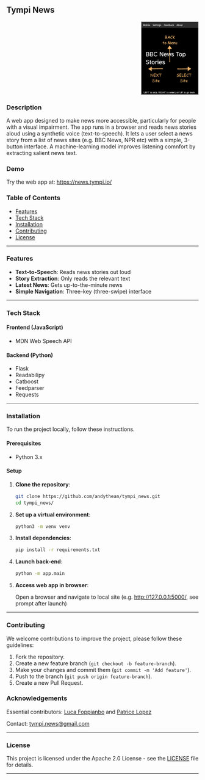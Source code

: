 ## Tympi News

<div style="display: flex; justify-content: right;">
  <img src="/demo/site_overlay.png" alt="Site selection showing up, left and right arrows" width="30%" align="right" />
</div>

### Description

A web app designed to make news more accessible, particularly for people with a visual impairment. The app runs in a browser and reads news stories aloud using a synthetic voice (text-to-speech). It lets a user select a news story from a list of news sites (e.g. BBC News, NPR etc) with a simple, 3-button interface. A machine-learning model improves listening comnfort by extracting salient news text. 

### Demo

Try the web app at: https://news.tympi.io/

### Table of Contents

-   [Features](#features)
-   [Tech Stack](#tech-stack)
-   [Installation](#installation)
-   [Contributing](#contributing)
-   [License](#license)

----------

### Features

- **Text-to-Speech**: Reads news stories out loud 
- **Story Extraction**: Only reads the relevant text  
- **Latest News**: Gets up-to-the-minute news
- **Simple Navigation**: Three-key (three-swipe) interface

----------

### Tech Stack

#### **Frontend (JavaScript)**
-   MDN Web Speech API

#### **Backend (Python)**
- Flask
- Readabilipy  
- Catboost
- Feedparser
- Requests

----------

### Installation

To run the project locally, follow these instructions.

#### Prerequisites

-   Python 3.x

#### Setup

1.  **Clone the repository**:

	```bash
	git clone https://github.com/andythean/tympi_news.git
	cd tympi_news/
	
2. **Set up a virtual environment**:
	
	```bash
	python3 -m venv venv 

3. **Install dependencies**:

	```bash
	pip install -r requirements.txt
	
4. **Launch back-end**:

	```bash
	python -m app.main

5. **Access web app in browser**:

	Open a browser and navigate to local site (e.g. http://127.0.0.1:5000/, see prompt after launch)

----------

### Contributing

We welcome contributions to improve the project, please follow these guidelines:

1.  Fork the repository.
2.  Create a new feature branch (`git checkout -b feature-branch`).
3.  Make your changes and commit them (`git commit -m 'Add feature'`).
4.  Push to the branch (`git push origin feature-branch`).
5.  Create a new Pull Request.

### Acknowledgements

Essential contributors: [Luca Foppianbo](https://github.com/lfoppiano) and [Patrice Lopez](https://github.com/kermitt2)

Contact: [tympi.news@gmail.com](mailto:tympi.news@gmail.com)

----------

### License

This project is licensed under the Apache 2.0 License - see the [LICENSE](./LICENSE) file for details.

----------

